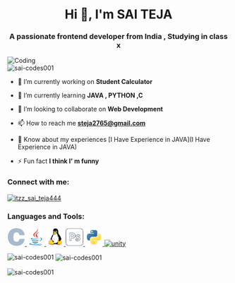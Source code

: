 <h1 align="center">Hi 👋, I'm SAI TEJA</h1>
<h3 align="center">A passionate frontend developer from India , Studying in class x</h3>
<img alig="right" alt="Coding" width="400" srchttps://www.simontechway.com/wp-content/uploads/2020/04/dev-gif.gif

<p align="left"> <img src="https://komarev.com/ghpvc/?username=sai-codes001&label=Profile%20views&color=0e75b6&style=flat" alt="sai-codes001" /> </p>

- 🔭 I’m currently working on **Student Calculator**

- 🌱 I’m currently learning **JAVA , PYTHON ,C**

- 👯 I’m looking to collaborate on **Web Development**

- 📫 How to reach me **steja2765@gmail.com**

- 📄 Know about my experiences [I Have Experience in JAVA](I Have Experience in JAVA)

- ⚡ Fun fact **I think I' m funny**

<h3 align="left">Connect with me:</h3>
<p align="left">
<a href="https://instagram.com/itzz_sai_teja444" target="blank"><img align="center" src="https://raw.githubusercontent.com/rahuldkjain/github-profile-readme-generator/master/src/images/icons/Social/instagram.svg" alt="itzz_sai_teja444" height="30" width="40" /></a>
</p>

<h3 align="left">Languages and Tools:</h3>
<p align="left"> <a href="https://www.cprogramming.com/" target="_blank" rel="noreferrer"> <img src="https://raw.githubusercontent.com/devicons/devicon/master/icons/c/c-original.svg" alt="c" width="40" height="40"/> </a> <a href="https://www.java.com" target="_blank" rel="noreferrer"> <img src="https://raw.githubusercontent.com/devicons/devicon/master/icons/java/java-original.svg" alt="java" width="40" height="40"/> </a> <a href="https://www.linux.org/" target="_blank" rel="noreferrer"> <img src="https://raw.githubusercontent.com/devicons/devicon/master/icons/linux/linux-original.svg" alt="linux" width="40" height="40"/> </a> <a href="https://www.photoshop.com/en" target="_blank" rel="noreferrer"> <img src="https://raw.githubusercontent.com/devicons/devicon/master/icons/photoshop/photoshop-line.svg" alt="photoshop" width="40" height="40"/> </a> <a href="https://www.python.org" target="_blank" rel="noreferrer"> <img src="https://raw.githubusercontent.com/devicons/devicon/master/icons/python/python-original.svg" alt="python" width="40" height="40"/> </a> <a href="https://unity.com/" target="_blank" rel="noreferrer"> <img src="https://www.vectorlogo.zone/logos/unity3d/unity3d-icon.svg" alt="unity" width="40" height="40"/> </a> </p>

<p><img align="left" src="https://github-readme-stats.vercel.app/api/top-langs?username=sai-codes001&show_icons=true&locale=en&layout=compact" alt="sai-codes001" /></p>

<p>&nbsp;<img align="center" src="https://github-readme-stats.vercel.app/api?username=sai-codes001&show_icons=true&locale=en" alt="sai-codes001" /></p>

<p><img align="center" src="https://github-readme-streak-stats.herokuapp.com/?user=sai-codes001&" alt="sai-codes001" /></p>
